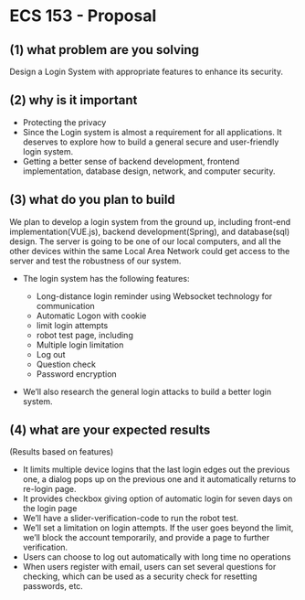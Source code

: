 

# ECS 153 - Proposal 

## (1) what problem are you solving

Design a Login System with appropriate features to enhance its security. 



## (2) why is it important

- Protecting the privacy
- Since the Login system is almost a requirement for all applications. It deserves to explore how to build a general secure and user-friendly login system.
- Getting a better sense of backend development, frontend implementation, database design, network, and computer security. 



## (3) what do you plan to build

We plan to develop a login system from the ground up, including front-end implementation(VUE.js), backend development(Spring), and database(sql) design. The server is going to be one of our local computers, and all the other devices within the same Local Area Network could get access to the server and test the robustness of our system.



- The login system has the following features:
  - Long-distance login reminder using Websocket technology for communication
  - Automatic Logon with cookie
  - limit login attempts
  - robot test page, including 
  - Multiple login limitation
  - Log out
  - Question check
  - Password encryption



- We’ll also research the general login attacks to build a better login system. 



## (4) what are your expected results

 (Results based on features) 

- It limits multiple device logins that the last login edges out the previous one, a dialog pops up on the previous one and it automatically returns to re-login page.
- It provides checkbox giving option of automatic login for seven days on the login page 
- We’ll have a slider-verification-code to run the robot test.
- We’ll set a limitation on login attempts. If the user goes beyond the limit, we’ll block the account temporarily, and provide a page to further verification.
- Users can choose to log out automatically with long time no operations
- When users register with email, users can set several questions for checking, which can be used as a security check for resetting passwords, etc.